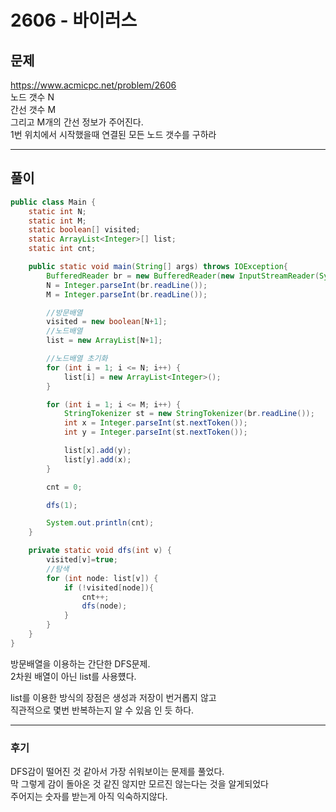 # 2606 - 바이러스

## 문제 
https://www.acmicpc.net/problem/2606  
노드 갯수 N  
간선 갯수 M  
그리고 M개의 간선 정보가 주어진다.  
1번 위치에서 시작했을때 연결된 모든 노드 갯수를 구하라

---

## 풀이  

```java
public class Main {
    static int N;
    static int M;
    static boolean[] visited;
    static ArrayList<Integer>[] list;
    static int cnt;

    public static void main(String[] args) throws IOException{
        BufferedReader br = new BufferedReader(new InputStreamReader(System.in));
        N = Integer.parseInt(br.readLine());
        M = Integer.parseInt(br.readLine());

        //방문배열
        visited = new boolean[N+1];
        //노드배열
        list = new ArrayList[N+1];

        //노드배열 초기화
        for (int i = 1; i <= N; i++) {
            list[i] = new ArrayList<Integer>();
        }

        for (int i = 1; i <= M; i++) {
            StringTokenizer st = new StringTokenizer(br.readLine());
            int x = Integer.parseInt(st.nextToken());
            int y = Integer.parseInt(st.nextToken());

            list[x].add(y);
            list[y].add(x);
        }

        cnt = 0;

        dfs(1);

        System.out.println(cnt);
    }

    private static void dfs(int v) {
        visited[v]=true;
        //탐색
        for (int node: list[v]) {
            if (!visited[node]){
                cnt++;
                dfs(node);
            }
        }
    }
}
```
방문배열을 이용하는 간단한 DFS문제.  
2차원 배열이 아닌 list를 사용헀다.  

list를 이용한 방식의 장점은 생성과 저장이 번거롭지 않고  
직관적으로 몇번 반복하는지 알 수 있음 인 듯 하다.  


---

### 후기  

DFS감이 떨어진 것 같아서 가장 쉬워보이는 문제를 풀었다.  
막 그렇게 감이 돌아온 것 같진 않지만 모르진 않는다는 것을 알게되었다  
주어지는 숫자를 받는게 아직 익숙하지않다.
